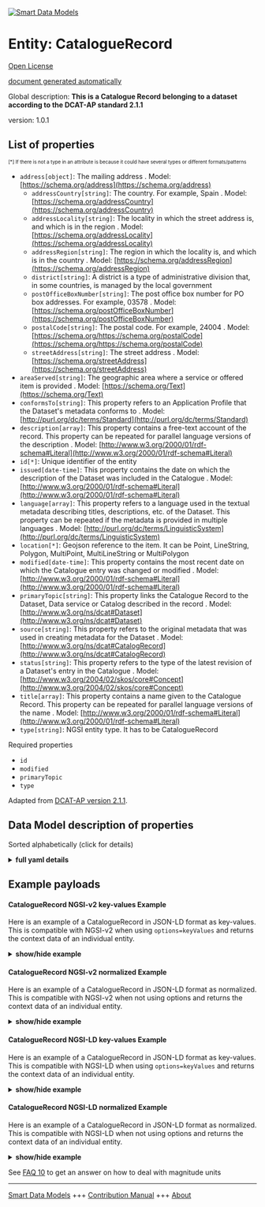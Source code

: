 <!-- 10-Header -->  
[![Smart Data Models](https://smartdatamodels.org/wp-content/uploads/2022/01/SmartDataModels_logo.png "Logo")](https://smartdatamodels.org)  
Entity: CatalogueRecord  
=======================<!-- /10-Header -->  
<!-- 15-License -->  
[Open License](https://github.com/smart-data-models//dataModel.DCAT-AP/blob/master/CatalogueRecord/LICENSE.md)  
[document generated automatically](https://docs.google.com/presentation/d/e/2PACX-1vTs-Ng5dIAwkg91oTTUdt8ua7woBXhPnwavZ0FxgR8BsAI_Ek3C5q97Nd94HS8KhP-r_quD4H0fgyt3/pub?start=false&loop=false&delayms=3000#slide=id.gb715ace035_0_60)  
<!-- /15-License -->  
<!-- 20-Description -->  
Global description: **This is a Catalogue Record belonging to a dataset according to the DCAT-AP standard 2.1.1**  
version: 1.0.1  
<!-- /20-Description -->  
<!-- 30-PropertiesList -->  

## List of properties  

<sup><sub>[*] If there is not a type in an attribute is because it could have several types or different formats/patterns</sub></sup>  
- `address[object]`: The mailing address  . Model: [https://schema.org/address](https://schema.org/address)	- `addressCountry[string]`: The country. For example, Spain  . Model: [https://schema.org/addressCountry](https://schema.org/addressCountry)  
	- `addressLocality[string]`: The locality in which the street address is, and which is in the region  . Model: [https://schema.org/addressLocality](https://schema.org/addressLocality)  
	- `addressRegion[string]`: The region in which the locality is, and which is in the country  . Model: [https://schema.org/addressRegion](https://schema.org/addressRegion)  
	- `district[string]`: A district is a type of administrative division that, in some countries, is managed by the local government    
	- `postOfficeBoxNumber[string]`: The post office box number for PO box addresses. For example, 03578  . Model: [https://schema.org/postOfficeBoxNumber](https://schema.org/postOfficeBoxNumber)  
	- `postalCode[string]`: The postal code. For example, 24004  . Model: [https://schema.org/https://schema.org/postalCode](https://schema.org/https://schema.org/postalCode)  
	- `streetAddress[string]`: The street address  . Model: [https://schema.org/streetAddress](https://schema.org/streetAddress)  
- `areaServed[string]`: The geographic area where a service or offered item is provided  . Model: [https://schema.org/Text](https://schema.org/Text)- `conformsTo[string]`: This property refers to an Application Profile that the Dataset's metadata conforms to  . Model: [http://purl.org/dc/terms/Standard](http://purl.org/dc/terms/Standard)- `description[array]`: This property contains a free-text account of the record. This property can be repeated for parallel language versions of the description  . Model: [http://www.w3.org/2000/01/rdf-schema#Literal](http://www.w3.org/2000/01/rdf-schema#Literal)- `id[*]`: Unique identifier of the entity  - `issued[date-time]`: This property contains the date on which the description of the Dataset was included in the Catalogue  . Model: [http://www.w3.org/2000/01/rdf-schema#Literal](http://www.w3.org/2000/01/rdf-schema#Literal)- `language[array]`: This property refers to a language used in the textual metadata describing titles, descriptions, etc. of the Dataset. This property can be repeated if the metadata is provided in multiple languages  . Model: [http://purl.org/dc/terms/LinguisticSystem](http://purl.org/dc/terms/LinguisticSystem)- `location[*]`: Geojson reference to the item. It can be Point, LineString, Polygon, MultiPoint, MultiLineString or MultiPolygon  - `modified[date-time]`: This property contains the most recent date on which the Catalogue entry was changed or modified  . Model: [http://www.w3.org/2000/01/rdf-schema#Literal](http://www.w3.org/2000/01/rdf-schema#Literal)- `primaryTopic[string]`: This property links the Catalogue Record to the Dataset, Data service or Catalog described in the record  . Model: [http://www.w3.org/ns/dcat#Dataset](http://www.w3.org/ns/dcat#Dataset)- `source[string]`: This property refers to the original metadata that was used in creating metadata for the Dataset  . Model: [http://www.w3.org/ns/dcat#CatalogRecord](http://www.w3.org/ns/dcat#CatalogRecord)- `status[string]`: This property refers to the type of the latest revision of a Dataset's entry in the Catalogue  . Model: [http://www.w3.org/2004/02/skos/core#Concept](http://www.w3.org/2004/02/skos/core#Concept)- `title[array]`: This property contains a name given to the Catalogue Record. This property can be repeated for parallel language versions of the name  . Model: [http://www.w3.org/2000/01/rdf-schema#Literal](http://www.w3.org/2000/01/rdf-schema#Literal)- `type[string]`: NGSI entity type. It has to be CatalogueRecord  <!-- /30-PropertiesList -->  
<!-- 35-RequiredProperties -->  
Required properties  
- `id`  - `modified`  - `primaryTopic`  - `type`  <!-- /35-RequiredProperties -->  
<!-- 40-RequiredProperties -->  
Adapted from [DCAT-AP version 2.1.1](https://joinup.ec.europa.eu/collection/semantic-interoperability-community-semic/solution/dcat-application-profile-data-portals-europe/release/211).  
<!-- /40-RequiredProperties -->  
<!-- 50-DataModelHeader -->  
## Data Model description of properties  
Sorted alphabetically (click for details)  
<!-- /50-DataModelHeader -->  
<!-- 60-ModelYaml -->  
<details><summary><strong>full yaml details</strong></summary>    
```yaml  
CatalogueRecord:    
  description: This is a Catalogue Record belonging to a dataset according to the DCAT-AP standard 2.1.1    
  properties:    
    address:    
      description: The mailing address    
      properties:    
        addressCountry:    
          description: 'The country. For example, Spain'    
          type: string    
          x-ngsi:    
            model: https://schema.org/addressCountry    
            type: Property    
        addressLocality:    
          description: 'The locality in which the street address is, and which is in the region'    
          type: string    
          x-ngsi:    
            model: https://schema.org/addressLocality    
            type: Property    
        addressRegion:    
          description: 'The region in which the locality is, and which is in the country'    
          type: string    
          x-ngsi:    
            model: https://schema.org/addressRegion    
            type: Property    
        district:    
          description: 'A district is a type of administrative division that, in some countries, is managed by the local government'    
          type: string    
          x-ngsi:    
            type: Property    
        postOfficeBoxNumber:    
          description: 'The post office box number for PO box addresses. For example, 03578'    
          type: string    
          x-ngsi:    
            model: https://schema.org/postOfficeBoxNumber    
            type: Property    
        postalCode:    
          description: 'The postal code. For example, 24004'    
          type: string    
          x-ngsi:    
            model: https://schema.org/https://schema.org/postalCode    
            type: Property    
        streetAddress:    
          description: The street address    
          type: string    
          x-ngsi:    
            model: https://schema.org/streetAddress    
            type: Property    
        streetNr:    
          description: Number identifying a specific property on a public street    
          type: string    
          x-ngsi:    
            type: Property    
      type: object    
      x-ngsi:    
        model: https://schema.org/address    
        type: Property    
    areaServed:    
      description: The geographic area where a service or offered item is provided    
      type: string    
      x-ngsi:    
        model: https://schema.org/Text    
        type: Property    
    conformsTo:    
      description: This property refers to an Application Profile that the Dataset's metadata conforms to    
      type: string    
      x-ngsi:    
        model: http://purl.org/dc/terms/Standard    
        type: Property    
    description:    
      description: This property contains a free-text account of the record. This property can be repeated for parallel language versions of the description    
      items:    
        description: Every language description    
        type: string    
        x-ngsi:    
          type: Property    
      type: array    
      x-ngsi:    
        model: "http://www.w3.org/2000/01/rdf-schema#Literal"    
        type: Property    
    id:    
      anyOf:    
        - description: Identifier format of any NGSI entity    
          maxLength: 256    
          minLength: 1    
          pattern: ^[\w\-\.\{\}\$\+\*\[\]`|~^@!,:\\]+$    
          type: string    
          x-ngsi:    
            type: Property    
        - description: Identifier format of any NGSI entity    
          format: uri    
          type: string    
          x-ngsi:    
            type: Property    
      description: Unique identifier of the entity    
      x-ngsi:    
        type: Property    
    issued:    
      description: This property contains the date on which the description of the Dataset was included in the Catalogue    
      format: date-time    
      type: string    
      x-ngsi:    
        model: "http://www.w3.org/2000/01/rdf-schema#Literal"    
        type: Property    
    language:    
      description: 'This property refers to a language used in the textual metadata describing titles, descriptions, etc. of the Dataset. This property can be repeated if the metadata is provided in multiple languages'    
      items:    
        description: Every language tag    
        type: string    
        x-ngsi:    
          type: Property    
      type: array    
      x-ngsi:    
        model: http://purl.org/dc/terms/LinguisticSystem    
        type: Property    
    location:    
      description: 'Geojson reference to the item. It can be Point, LineString, Polygon, MultiPoint, MultiLineString or MultiPolygon'    
      oneOf:    
        - description: Geojson reference to the item. Point    
          properties:    
            bbox:    
              items:    
                type: number    
              minItems: 4    
              type: array    
            coordinates:    
              items:    
                type: number    
              minItems: 2    
              type: array    
            type:    
              enum:    
                - Point    
              type: string    
          required:    
            - type    
            - coordinates    
          title: GeoJSON Point    
          type: object    
          x-ngsi:    
            type: GeoProperty    
        - description: Geojson reference to the item. LineString    
          properties:    
            bbox:    
              items:    
                type: number    
              minItems: 4    
              type: array    
            coordinates:    
              items:    
                items:    
                  type: number    
                minItems: 2    
                type: array    
              minItems: 2    
              type: array    
            type:    
              enum:    
                - LineString    
              type: string    
          required:    
            - type    
            - coordinates    
          title: GeoJSON LineString    
          type: object    
          x-ngsi:    
            type: GeoProperty    
        - description: Geojson reference to the item. Polygon    
          properties:    
            bbox:    
              items:    
                type: number    
              minItems: 4    
              type: array    
            coordinates:    
              items:    
                items:    
                  items:    
                    type: number    
                  minItems: 2    
                  type: array    
                minItems: 4    
                type: array    
              type: array    
            type:    
              enum:    
                - Polygon    
              type: string    
          required:    
            - type    
            - coordinates    
          title: GeoJSON Polygon    
          type: object    
          x-ngsi:    
            type: GeoProperty    
        - description: Geojson reference to the item. MultiPoint    
          properties:    
            bbox:    
              items:    
                type: number    
              minItems: 4    
              type: array    
            coordinates:    
              items:    
                items:    
                  type: number    
                minItems: 2    
                type: array    
              type: array    
            type:    
              enum:    
                - MultiPoint    
              type: string    
          required:    
            - type    
            - coordinates    
          title: GeoJSON MultiPoint    
          type: object    
          x-ngsi:    
            type: GeoProperty    
        - description: Geojson reference to the item. MultiLineString    
          properties:    
            bbox:    
              items:    
                type: number    
              minItems: 4    
              type: array    
            coordinates:    
              items:    
                items:    
                  items:    
                    type: number    
                  minItems: 2    
                  type: array    
                minItems: 2    
                type: array    
              type: array    
            type:    
              enum:    
                - MultiLineString    
              type: string    
          required:    
            - type    
            - coordinates    
          title: GeoJSON MultiLineString    
          type: object    
          x-ngsi:    
            type: GeoProperty    
        - description: Geojson reference to the item. MultiLineString    
          properties:    
            bbox:    
              items:    
                type: number    
              minItems: 4    
              type: array    
            coordinates:    
              items:    
                items:    
                  items:    
                    items:    
                      type: number    
                    minItems: 2    
                    type: array    
                  minItems: 4    
                  type: array    
                type: array    
              type: array    
            type:    
              enum:    
                - MultiPolygon    
              type: string    
          required:    
            - type    
            - coordinates    
          title: GeoJSON MultiPolygon    
          type: object    
          x-ngsi:    
            type: GeoProperty    
      x-ngsi:    
        type: GeoProperty    
    modified:    
      description: This property contains the most recent date on which the Catalogue entry was changed or modified    
      format: date-time    
      type: string    
      x-ngsi:    
        model: "http://www.w3.org/2000/01/rdf-schema#Literal"    
        type: Property    
    primaryTopic:    
      description: 'This property links the Catalogue Record to the Dataset, Data service or Catalog described in the record'    
      type: string    
      x-ngsi:    
        model: "http://www.w3.org/ns/dcat#Dataset"    
        type: Property    
    source:    
      description: This property refers to the original metadata that was used in creating metadata for the Dataset    
      type: string    
      x-ngsi:    
        model: "http://www.w3.org/ns/dcat#CatalogRecord"    
        type: Property    
    status:    
      description: This property refers to the type of the latest revision of a Dataset's entry in the Catalogue    
      type: string    
      x-ngsi:    
        model: "http://www.w3.org/2004/02/skos/core#Concept"    
        type: Property    
    title:    
      description: This property contains a name given to the Catalogue Record. This property can be repeated for parallel language versions of the name    
      items:    
        type: string    
      type: array    
      x-ngsi:    
        model: "http://www.w3.org/2000/01/rdf-schema#Literal"    
        type: Property    
    type:    
      description: NGSI entity type. It has to be CatalogueRecord    
      enum:    
        - CatalogueRecord    
      type: string    
      x-ngsi:    
        type: Property    
  required:    
    - id    
    - type    
    - primaryTopic    
    - modified    
  type: object    
  x-derived-from: ""    
  x-disclaimer: 'Redistribution and use in source and binary forms, with or without modification, are permitted  provided that the license conditions are met. Copyleft (c) 2022 Contributors to Smart Data Models Program'    
  x-license-url: https://github.com/smart-data-models/dataModel.DCAT-AP/blob/master/CatalogueRecord/LICENSE.md    
  x-model-schema: https://smart-data-models.github.io/dataModel.DCAT-AP/CatalogueRecord/schema.json    
  x-model-tags: ""    
  x-version: 1.0.1    
```  
</details>    
<!-- /60-ModelYaml -->  
<!-- 70-MiddleNotes -->  
<!-- /70-MiddleNotes -->  
<!-- 80-Examples -->  
## Example payloads    
#### CatalogueRecord NGSI-v2 key-values Example    
Here is an example of a CatalogueRecord in JSON-LD format as key-values. This is compatible with NGSI-v2 when  using `options=keyValues` and returns the context data of an individual entity.  
<details><summary><strong>show/hide example</strong></summary>    
```json  
{  
  "id": "urn:ngsi-ld:CatalogueRecord:id:KFTL:88140679",  
  "type": "CatalogueRecord",  
  "description": ["Catalogue record of the solar system open data portal"],  
  "location": {  
    "type": "Point",  
    "coordinates": [  
      36.633152,  
      -85.183315  
    ]  
  },  
  "address": {  
    "streetAddress": "2, rue Mercier",  
    "addressLocality": "Luxembourg",  
    "addressRegion": "Luxembourg",  
    "addressCountry": "Luxembourg",  
    "postalCode": "2985",  
    "postOfficeBoxNumber": ""  
  },  
  "areaServed": "European Union and beyond",  
  "primaryTopic": "Public administration",  
  "modified": "2021-07-02T18:37:55Z",  
  "conformsTo": "DCAT Application profile for data portals in Europe",  
  "language": [  
    "EN",  
    "ES"  
  ],  
  "title": [  
    "Example of catalogue record",  
    "Ejemplo de registro de catálogo"  
  ]  
}  
```  
</details>  
#### CatalogueRecord NGSI-v2 normalized Example    
Here is an example of a CatalogueRecord in JSON-LD format as normalized. This is compatible with NGSI-v2 when not using options and returns the context data of an individual entity.  
<details><summary><strong>show/hide example</strong></summary>    
```json  
{  
  "id": "urn:ngsi-ld:CatalogueRecord:id:KFTL:88140679",  
  "type": "CatalogueRecord",  
  "modified": {  
    "type": "DateTime",  
    "value": "2021-07-02T18:37:55Z"  
  },  
  "location": {  
    "type": "geo:json",  
    "value": {  
      "type": "Point",  
      "coordinates": [  
        36.633152,  
        -85.183315  
      ]  
    }  
  },  
  "address": {  
    "type": "PostalAdress",  
    "value": {  
      "streetAddress": "2, rue Mercier",  
      "addressLocality": "Luxembourg",  
      "addressRegion": "Luxembourg",  
      "addressCountry": "Luxembourg",  
      "postalCode": "2985",  
      "postOfficeBoxNumber": ""  
    }  
  },  
  "areaServed": {  
    "type": "Text",  
    "value": "European Union and beyond"  
  },  
  "primaryTopic": {  
    "type": "Text",  
    "value": "Public administration"  
  },  
  "language": {  
    "type": "array",  
    "value": [  
      "EN",  
      "ES"  
    ]  
  },  
  "title": {  
    "type": "array",  
    "value": [  
      "Example of catalogue record",  
      "Ejemplo de registro de catálogo"  
    ]  
  }  
}  
```  
</details>  
#### CatalogueRecord NGSI-LD key-values Example    
Here is an example of a CatalogueRecord in JSON-LD format as key-values. This is compatible with NGSI-LD when  using `options=keyValues` and returns the context data of an individual entity.  
<details><summary><strong>show/hide example</strong></summary>    
```json  
{  
    "id": "urn:ngsi-ld:CatalogueRecord:id:KFTL:88140679",  
    "type": "CatalogueRecord",  
    "address": {  
        "streetAddress": "2, rue Mercier",  
        "addressLocality": "Luxembourg",  
        "addressRegion": "Luxembourg",  
        "addressCountry": "Luxembourg",  
        "postalCode": "2985",  
        "postOfficeBoxNumber": ""  
    },  
    "areaServed": "European Union and beyond",  
    "modified": "2021-07-02T18:37:55Z",  
    "description": ["Catalogue record of the solar system open data portal"],  
    "language": [  
        "EN",  
        "ES"  
    ],  
    "location": {  
        "type": "Point",  
        "coordinates": [  
            36.633152,  
            -85.183315  
        ]  
    },  
    "primaryTopic": "Public administration",  
    "title": [  
        "Example of catalogue record",  
        "Ejemplo de registro de cat\u00e1logo"  
    ],  
    "@context": [  
        "https://raw.githubusercontent.com/smart-data-models/dataModel.DCAT-AP/master/context.jsonld"  
    ]  
}  
```  
</details>  
#### CatalogueRecord NGSI-LD normalized Example    
Here is an example of a CatalogueRecord in JSON-LD format as normalized. This is compatible with NGSI-LD when not using options and returns the context data of an individual entity.  
<details><summary><strong>show/hide example</strong></summary>    
```json  
{  
  "id": "urn:ngsi-ld:CatalogueRecord:id:KFTL:88140679",  
  "type": "CatalogueRecord",  
  "address": {  
    "type": "Property",  
    "value": {  
      "streetAddress": "2, rue Mercier",  
      "addressLocality": "Luxembourg",  
      "addressRegion": "Luxembourg",  
      "addressCountry": "Luxembourg",  
      "postalCode": "2985",  
      "postOfficeBoxNumber": ""  
    }  
  },  
  "language": {  
    "type": "Property",  
    "value": [  
      "EN",  
      "ES"  
    ]  
  },  
  "listingDate": {  
    "type": {  
      "@type": "Property",  
      "@value": "2021-07-02T18:37:55Z"  
    }  
  },  
  "location": {  
    "type": "GeoProperty",  
    "value": {  
      "type": "Point",  
      "coordinates": [  
        36.633152,  
        -85.183315  
      ]  
    }  
  },  
  "modified": {  
    "type": {  
      "@type": "Property",  
      "@value": "2021-07-02T18:37:55Z"  
    }  
  },  
  "primaryTopic": {  
    "type": "Property",  
    "value": "Public administration"  
  },  
  "title": {  
    "type": "Property",  
    "value": [  
      "Example of catalogue record",  
      "Ejemplo de registro de cat\u00e1logo"  
    ]  
  },  
  "@context": [  
    "https://raw.githubusercontent.com/smart-data-models/dataModel.DCAT-AP/master/context.jsonld"  
  ]  
}  
```  
</details><!-- /80-Examples -->  
<!-- 90-FooterNotes -->  
<!-- /90-FooterNotes -->  
<!-- 95-Units -->  
See [FAQ 10](https://smartdatamodels.org/index.php/faqs/) to get an answer on how to deal with magnitude units  
<!-- /95-Units -->  
<!-- 97-LastFooter -->  
---  
[Smart Data Models](https://smartdatamodels.org) +++ [Contribution Manual](https://bit.ly/contribution_manual) +++ [About](https://bit.ly/Introduction_SDM)<!-- /97-LastFooter -->  
